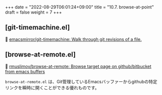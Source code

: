 +++
date = "2022-08-29T06:01:24+09:00"
title = "10.7. browse-at-point"
draft = false
weight = 7
+++
## [git-timemachine.el]
🔗 [emacsmirror/git-timemachine: Walk through git revisions of a file.](https://github.com/emacsmirror/git-timemachine) 

## [browse-at-remote.el]
🔗 [rmuslimov/browse-at-remote: Browse target page on github/bitbucket from emacs buffers](https://github.com/rmuslimov/browse-at-remote) 

`browse-at-remote.el` は、Git管理しているEmacsバッファーからgithubの特定リンクを瞬時に開くことができる優れものです。
